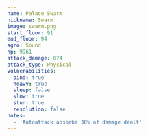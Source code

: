 ```yaml
---
name: Palace Swarm
nickname: Swarm
image: swarm.png
start_floor: 91
end_floor: 94
agro: Sound
hp: 9961
attack_damage: 874
attack_type: Physical
vulnerabilities:
  bind: true
  heavy: true
  sleep: false
  slow: true
  stun: true
  resolution: false
notes:
  - 'Autoattack absorbs 30% of damage dealt'
---
```

